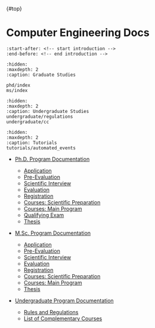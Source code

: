 {#top}
# Computer Engineering Docs

```{include} ../README.md
:start-after: <!-- start introduction -->
:end-before: <!-- end introduction -->
```
```{toctree}
:hidden:
:maxdepth: 2
:caption: Graduate Studies

phd/index
ms/index
```

```{toctree}
:hidden:
:maxdepth: 2
:caption: Undergraduate Studies
undergraduate/regulations
undergraduate/cc
```

```{toctree}
:hidden:
:maxdepth: 2
:caption: Tutorials
tutorials/automated_events
```

- [Ph.D. Program Documentation](phd/index.md)
    - [Application](phd/index.md/#application)
    - [Pre-Evaluation](phd/index.md/#pre-evaluation)
    - [Scientific Interview](phd/index.md/#scientific-interview)
    - [Evaluation](phd/index.md/#evaluation)
    - [Registration](phd/index.md/#registration)
    - [Courses: Scientific Preparation](phd/index.md/#courses-scientific-prep)
    - [Courses: Main Program](phd/index.md/#courses-main-program)
    - [Qualifying Exam](phd/index.md/#qualifying-exam)
    - [Thesis](phd/index.md/#phd-thesis)

- [M.Sc. Program Documentation](ms/index.md)
    - [Application](ms/index.md/#application)
    - [Pre-Evaluation](ms/index.md/#pre-evaluation)
    - [Scientific Interview](ms/index.md/#scientific-interview)
    - [Evaluation](ms/index.md/#evaluation)
    - [Registration](ms/index.md/#registration)
    - [Courses: Scientific Preparation](ms/index.md/#courses-scientific-prep)
    - [Courses: Main Program](ms/index.md/#courses-main-program)
    - [Thesis](ms/index.md/#ms-thesis)

- [Undergraduate Program Documentation]()
    - [Rules and Regulations](undergraduate/regulations)
    - [List of Complementary Courses](undergraduate/cc)


